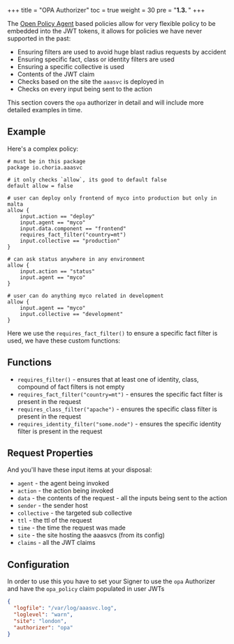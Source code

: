 +++
title = "OPA Authorizer"
toc = true
weight = 30
pre = "<b>1.3. </b>"
+++

The [Open Policy Agent](https://www.openpolicyagent.org/) based policies allow for very flexible policy to be embedded into the JWT tokens, it allows for policies we have never supported in the past:

* Ensuring filters are used to avoid huge blast radius requests by accident
* Ensuring specific fact, class or identity filters are used
* Ensuring a specific collective is used
* Contents of the JWT claim
* Checks based on the site the `aaasvc` is deployed in
* Checks on every input being sent to the action

This section covers the `opa` authorizer in detail and will include more detailed examples in time.

## Example

Here's a complex policy:

```rego
# must be in this package
package io.choria.aaasvc

# it only checks `allow`, its good to default false
default allow = false

# user can deploy only frontend of myco into production but only in malta
allow {
	input.action == "deploy"
	input.agent == "myco"
	input.data.component == "frontend"
	requires_fact_filter("country=mt")
	input.collective == "production"
}

# can ask status anywhere in any environment
allow {
	input.action == "status"
	input.agent == "myco"
}

# user can do anything myco related in development
allow {
	input.agent == "myco"
	input.collective == "development"
}
```

Here we use the `requires_fact_filter()` to ensure a specific fact filter is used, we have these custom functions:

## Functions

* `requires_filter()` - ensures that at least one of identity, class, compound of fact filters is not empty
* `requires_fact_filter("country=mt")` - ensures the specific fact filter is present in the request
* `requires_class_filter("apache")` - ensures the specific class filter is present in the request
* `requires_identity_filter("some.node")` - ensures the specific identity filter is present in the request

## Request Properties

And you'll have these input items at your disposal:

* `agent` - the agent being invoked
* `action` - the action being invoked
* `data` - the contents of the request - all the inputs being sent to the action
* `sender` - the sender host
* `collective` - the targeted sub collective
* `ttl` - the ttl of the request
* `time` - the time the request was made
* `site` - the site hosting the aaasvcs (from its config)
* `claims` - all the JWT claims

## Configuration

In order to use this you have to set your Signer to use the `opa` Authorizer and have the `opa_policy` claim populated in user JWTs

```json
{
  "logfile": "/var/log/aaasvc.log",
  "loglevel": "warn",
  "site": "london",
  "authorizer": "opa"
}
```
